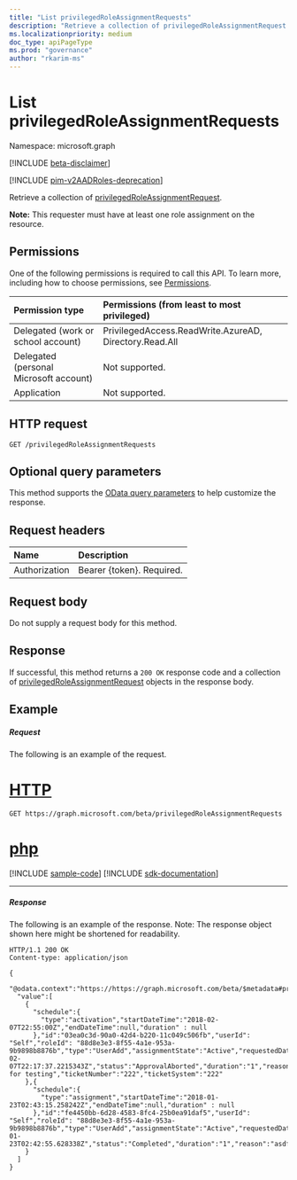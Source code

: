 ```yaml
---
title: "List privilegedRoleAssignmentRequests"
description: "Retrieve a collection of privilegedRoleAssignmentRequest. "
ms.localizationpriority: medium
doc_type: apiPageType
ms.prod: "governance"
author: "rkarim-ms"
---
```


# List privilegedRoleAssignmentRequests

Namespace: microsoft.graph

[!INCLUDE [beta-disclaimer](../../includes/beta-disclaimer.md)]

[!INCLUDE [pim-v2AADRoles-deprecation](../../includes/pim-v2AADRoles-deprecation.md)]

Retrieve a collection of [privilegedRoleAssignmentRequest](../resources/privilegedroleassignmentrequest.md). 

**Note:** This requester must have at least one role assignment on the resource.

## Permissions
One of the following permissions is required to call this API. To learn more, including how to choose permissions, see [Permissions](/graph/permissions-reference).

|Permission type                        | Permissions (from least to most privileged)              |
|:--------------------------------------|:---------------------------------------------------------|
|Delegated (work or school account) | PrivilegedAccess.ReadWrite.AzureAD, Directory.Read.All    |
|Delegated (personal Microsoft account) | Not supported. |
|Application                            | Not supported. |

## HTTP request
<!-- { "blockType": "ignored" } -->
```http
GET /privilegedRoleAssignmentRequests
```

## Optional query parameters
This method supports the [OData query parameters](/graph/query-parameters) to help customize the response.

## Request headers
| Name      |Description|
|:----------|:----------|
| Authorization  | Bearer {token}. Required. |

## Request body
Do not supply a request body for this method.

## Response
If successful, this method returns a `200 OK` response code and a collection of [privilegedRoleAssignmentRequest](../resources/privilegedroleassignmentrequest.md) objects in the response body.

## Example
##### Request
The following is an example of the request.

# [HTTP](#tab/http)
<!-- {
  "blockType": "request",
  "name": "get_privilegedroleassignmentrequest"
}-->
```msgraph-interactive
GET https://graph.microsoft.com/beta/privilegedRoleAssignmentRequests
```

# [php](#tab/php)
[!INCLUDE [sample-code](../includes/snippets/php/get-privilegedroleassignmentrequest-php-snippets.md)]
[!INCLUDE [sdk-documentation](../includes/snippets/snippets-sdk-documentation-link.md)]

---

##### Response
The following is an example of the response. Note: The response object shown here might be shortened for readability.
<!-- {
  "blockType": "response",
  "truncated": true,
  "@odata.type": "microsoft.graph.privilegedRoleAssignmentRequest",
  "isCollection": true
} -->
```http
HTTP/1.1 200 OK
Content-type: application/json

{
  "@odata.context":"https://https://graph.microsoft.com/beta/$metadata#privilegedRoleAssignmentRequests",
  "value":[
    {
      "schedule":{
        "type":"activation","startDateTime":"2018-02-07T22:55:00Z","endDateTime":null,"duration" : null
      },"id":"03ea0c3d-90a0-42d4-b220-11c049c506fb","userId": "Self","roleId": "88d8e3e3-8f55-4a1e-953a-9b9898b8876b","type":"UserAdd","assignmentState":"Active","requestedDateTime":"2018-02-07T22:17:37.2215343Z","status":"ApprovalAborted","duration":"1","reason":"Activate for testing","ticketNumber":"222","ticketSystem":"222"
    },{
      "schedule":{
        "type":"assignment","startDateTime":"2018-01-23T02:43:15.258242Z","endDateTime":null,"duration" : null
      },"id":"fe4450bb-6d28-4583-8fc4-25b0ea91daf5","userId": "Self","roleId": "88d8e3e3-8f55-4a1e-953a-9b9898b8876b","type":"UserAdd","assignmentState":"Active","requestedDateTime":"2018-01-23T02:42:55.628338Z","status":"Completed","duration":"1","reason":"asdf","ticketNumber":null,"ticketSystem":null
    }
  ]
}
```

<!-- uuid: 8fcb5dbc-d5aa-4681-8e31-b001d5168d79
2015-10-25 14:57:30 UTC -->
<!--
{
  "type": "#page.annotation",
  "description": "List privilegedRoleAssignmentRequest",
  "keywords": "",
  "section": "documentation",
  "tocPath": "",
  "suppressions": [
  ]
}
-->



